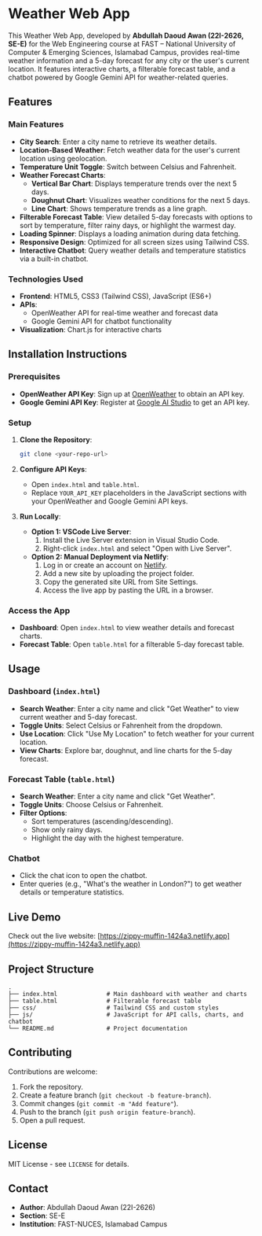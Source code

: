 # Weather Web App

This Weather Web App, developed by **Abdullah Daoud Awan (22I-2626, SE-E)** for the Web Engineering course at FAST – National University of Computer & Emerging Sciences, Islamabad Campus, provides real-time weather information and a 5-day forecast for any city or the user's current location. It features interactive charts, a filterable forecast table, and a chatbot powered by Google Gemini API for weather-related queries.

## Features

### Main Features
- **City Search**: Enter a city name to retrieve its weather details.
- **Location-Based Weather**: Fetch weather data for the user's current location using geolocation.
- **Temperature Unit Toggle**: Switch between Celsius and Fahrenheit.
- **Weather Forecast Charts**:
  - **Vertical Bar Chart**: Displays temperature trends over the next 5 days.
  - **Doughnut Chart**: Visualizes weather conditions for the next 5 days.
  - **Line Chart**: Shows temperature trends as a line graph.
- **Filterable Forecast Table**: View detailed 5-day forecasts with options to sort by temperature, filter rainy days, or highlight the warmest day.
- **Loading Spinner**: Displays a loading animation during data fetching.
- **Responsive Design**: Optimized for all screen sizes using Tailwind CSS.
- **Interactive Chatbot**: Query weather details and temperature statistics via a built-in chatbot.

### Technologies Used
- **Frontend**: HTML5, CSS3 (Tailwind CSS), JavaScript (ES6+)
- **APIs**:
  - OpenWeather API for real-time weather and forecast data
  - Google Gemini API for chatbot functionality
- **Visualization**: Chart.js for interactive charts

## Installation Instructions

### Prerequisites
- **OpenWeather API Key**: Sign up at [OpenWeather](https://openweathermap.org/) to obtain an API key.
- **Google Gemini API Key**: Register at [Google AI Studio](https://aistudio.google.com/) to get an API key.

### Setup
1. **Clone the Repository**:
   ```bash
   git clone <your-repo-url>
   ```

2. **Configure API Keys**:
   - Open `index.html` and `table.html`.
   - Replace `YOUR_API_KEY` placeholders in the JavaScript sections with your OpenWeather and Google Gemini API keys.

3. **Run Locally**:
   - **Option 1: VSCode Live Server**:
     1. Install the Live Server extension in Visual Studio Code.
     2. Right-click `index.html` and select "Open with Live Server".
   - **Option 2: Manual Deployment via Netlify**:
     1. Log in or create an account on [Netlify](https://www.netlify.com/).
     2. Add a new site by uploading the project folder.
     3. Copy the generated site URL from Site Settings.
     4. Access the live app by pasting the URL in a browser.

### Access the App
- **Dashboard**: Open `index.html` to view weather details and forecast charts.
- **Forecast Table**: Open `table.html` for a filterable 5-day forecast table.

## Usage

### Dashboard (`index.html`)
- **Search Weather**: Enter a city name and click "Get Weather" to view current weather and 5-day forecast.
- **Toggle Units**: Select Celsius or Fahrenheit from the dropdown.
- **Use Location**: Click "Use My Location" to fetch weather for your current location.
- **View Charts**: Explore bar, doughnut, and line charts for the 5-day forecast.

### Forecast Table (`table.html`)
- **Search Weather**: Enter a city name and click "Get Weather".
- **Toggle Units**: Choose Celsius or Fahrenheit.
- **Filter Options**:
  - Sort temperatures (ascending/descending).
  - Show only rainy days.
  - Highlight the day with the highest temperature.

### Chatbot
- Click the chat icon to open the chatbot.
- Enter queries (e.g., "What's the weather in London?") to get weather details or temperature statistics.

## Live Demo
Check out the live website: [https://zippy-muffin-1424a3.netlify.app](https://zippy-muffin-1424a3.netlify.app)

## Project Structure
```plaintext
.
├── index.html              # Main dashboard with weather and charts
├── table.html              # Filterable forecast table
├── css/                    # Tailwind CSS and custom styles
├── js/                     # JavaScript for API calls, charts, and chatbot
└── README.md               # Project documentation
```

## Contributing
Contributions are welcome:
1. Fork the repository.
2. Create a feature branch (`git checkout -b feature-branch`).
3. Commit changes (`git commit -m "Add feature"`).
4. Push to the branch (`git push origin feature-branch`).
5. Open a pull request.

## License
MIT License - see `LICENSE` for details.

## Contact
- **Author**: Abdullah Daoud Awan (22I-2626)
- **Section**: SE-E
- **Institution**: FAST-NUCES, Islamabad Campus